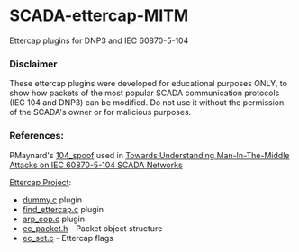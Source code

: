 # SCADA-ettercap-MITM
Ettercap plugins for DNP3 and IEC 60870-5-104

### Disclaimer
These ettercap plugins were developed for educational purposes ONLY,  to show how packets of the most popular SCADA communication protocols (IEC 104 and DNP3) can be modified. Do not use it without the permission of the SCADA's owner or for malicious purposes.

### References:

PMaynard's [104_spoof](https://github.com/PMaynard/ettercap-104-mitm/blob/master/plug-ins/104_spoof/104_spoof.c "Ettercap 104 MITM") used in [Towards Understanding Man-In-The-Middle Attacks on IEC 60870-5-104 SCADA Networks](https://ewic.bcs.org/content/ConWebDoc/53228)

[Ettercap Project](https://github.com/Ettercap/ettercap/ "Ettercap Project"):

* [dummy.c](https://github.com/Ettercap/ettercap/blob/master/plug-ins/dummy/dummy.c "Dummy plugin") plugin
* [find_ettercap.c](https://github.com/Ettercap/ettercap/blob/master/plug-ins/find_ettercap/find_ettercap.c "Find ettercap plugin") plugin
* [arp_cop.c](https://github.com/Ettercap/ettercap/blob/master/plug-ins/arp_cop/arp_cop.c "Arp plugin") plugin
* [ec_packet.h](https://github.com/Ettercap/ettercap/blob/master/include/ec_packet.h "Ettercap packet") - Packet object structure
* [ec_set.c](https://github.com/Ettercap/ettercap/blob/master/src/ec_set.c "Ettercap flags") - Ettercap flags
